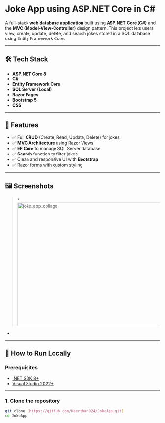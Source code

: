 # Joke App using ASP.NET Core in C#

A full-stack **web database application** built using **ASP.NET Core (C#)** and the **MVC (Model-View-Controller)** design pattern. This project lets users view, create, update, delete, and search jokes stored in a SQL database using Entity Framework Core.

---

## 🛠 Tech Stack

- **ASP.NET Core 8**
- **C#**
- **Entity Framework Core**
- **SQL Server (Local)**
- **Razor Pages**
- **Bootstrap 5**
- **CSS**

---

## 🎯 Features

- ✅ Full **CRUD** (Create, Read, Update, Delete) for jokes
- ✅ **MVC Architecture** using Razor Views
- ✅ **EF Core** to manage SQL Server database
- ✅ **Search** function to filter jokes
- ✅ Clean and responsive UI with **Bootstrap**
- ✅ Razor forms with custom styling

---

## 🖼️ Screenshots

> *<img width="3162" height="400" alt="joke_app_collage" src="https://github.com/user-attachments/assets/66f5343d-dcb8-4a04-9d20-3680a26bc302" />
*
---

## 🚀 How to Run Locally

### Prerequisites

- [.NET SDK 8+](https://dotnet.microsoft.com/en-us/download)
- [Visual Studio 2022+](https://visualstudio.microsoft.com/)

---

### 1. Clone the repository

```bash
git clone [https://github.com/Keerthan024/JokeApp.git]
cd JokeApp
